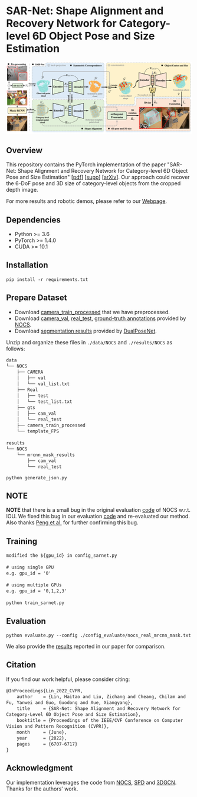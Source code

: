 # SAR-Net: Shape Alignment and Recovery Network for Category-level 6D Object Pose and Size Estimation

![architecture](assets/architecture.png)

## Overview
This repository contains the PyTorch implementation of the paper "SAR-Net: Shape Alignment and Recovery Network for Category-level 6D Object Pose and Size Estimation"
[[pdf](https://openaccess.thecvf.com/content/CVPR2022/papers/Lin_SAR-Net_Shape_Alignment_and_Recovery_Network_for_Category-Level_6D_Object_CVPR_2022_paper.pdf)]
[[supp](https://openaccess.thecvf.com/content/CVPR2022/supplemental/Lin_SAR-Net_Shape_Alignment_CVPR_2022_supplemental.zip)]
[[arXiv](https://arxiv.org/pdf/2106.14193.pdf)].
Our approach could recover the 6-DoF pose and 3D size of category-level objects from the cropped depth image.

For more results and robotic demos, please refer to our [Webpage](https://hetolin.github.io/SAR-Net/).


## Dependencies
* Python >= 3.6
* PyTorch >= 1.4.0
* CUDA >= 10.1


## Installation
```
pip install -r requirements.txt
```



## Prepare Dataset
* Download [camera_train_processed]() that we have preprocessed.
* Download [camera_val](http://download.cs.stanford.edu/orion/nocs/camera_val25K.zip),
 [real_test](http://download.cs.stanford.edu/orion/nocs/real_test.zip),
[ground-truth annotations](http://download.cs.stanford.edu/orion/nocs/gts.zip)
provided by [NOCS](https://github.com/hughw19/NOCS_CVPR2019).
* Download [segmentation results](https://drive.google.com/file/d/1RwAbFWw2ITX9mXzLUEBjPy_g-MNdyHET/view) 
provided by [DualPoseNet](https://github.com/Gorilla-Lab-SCUT/DualPoseNet). 


Unzip and organize these files in `./data/NOCS` and `./results/NOCS` as follows:
```
data
└── NOCS
    ├── CAMERA
    │   ├── val 
    │   └── val_list.txt
    ├── Real
    │   ├── test 
    │   └── test_list.txt
    ├── gts
    │   ├── cam_val
    │   └── real_test
    ├── camera_train_processed
    └── template_FPS

results
└── NOCS
    └── mrcnn_mask_results
        ├── cam_val
        └── real_test
```

```
python generate_json.py
```

## NOTE

**NOTE** that there is a small bug in the original evaluation [code](https://github.com/hughw19/NOCS_CVPR2019/blob/78a31c2026a954add1a2711286ff45ce1603b8ab/utils.py#L252) of NOCS w.r.t. IOU.
We fixed this bug in our evaluation [code](https://github.com/hetolin/SAR-Net/blob/bb208a5727089c9c9d0b0bd46bbbd1de3198df05/lib/utils_pose.py#L254) and re-evaluated our method.
Also thanks [Peng et al.](https://github.com/swords123/SSC-6D/blob/bb0dcd5e5b789ea2a80c6c3fa16ccc2bf0a445d1/eval/utils.py#L114) for further confirming this bug.


## Training
```
modified the ${gpu_id} in config_sarnet.py

# using single GPU
e.g. gpu_id = '0'

# using multiple GPUs
e.g. gpu_id = '0,1,2,3'

python train_sarnet.py
```

## Evaluation
```
python evaluate.py --config ./config_evaluate/nocs_real_mrcnn_mask.txt
```
We also provide the [results](https://drive.google.com/drive/folders/1dzfvO-HePuOpS6FlCTO0pn1nhTFTmlmW?usp=sharing) 
reported in our paper for comparison.
 
## Citation
If you find our work helpful, please consider citing:
```
@InProceedings{Lin_2022_CVPR,
    author    = {Lin, Haitao and Liu, Zichang and Cheang, Chilam and Fu, Yanwei and Guo, Guodong and Xue, Xiangyang},
    title     = {SAR-Net: Shape Alignment and Recovery Network for Category-Level 6D Object Pose and Size Estimation},
    booktitle = {Proceedings of the IEEE/CVF Conference on Computer Vision and Pattern Recognition (CVPR)},
    month     = {June},
    year      = {2022},
    pages     = {6707-6717}
}
```

## Acknowledgment
Our implementation leverages the code from [NOCS](https://github.com/hughw19/NOCS_CVPR2019), [SPD](https://github.com/mentian/object-deformnet/tree/master) and [3DGCN](https://github.com/zhihao-lin/3dgcn). Thanks for the authors' work.